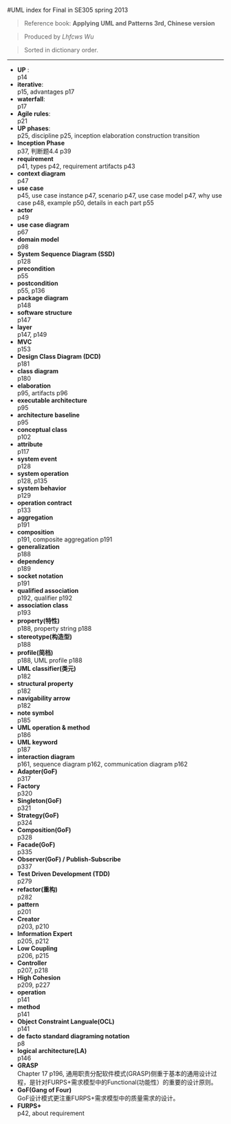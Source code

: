 #UML index for Final in SE305 spring 2013  

> Reference book: **Applying UML and Patterns 3rd, Chinese version**

> Produced by *Lhfcws Wu*

> Sorted in dictionary order. 

---

+ **UP** :   
  p14
+ **iterative**:   
  p15, advantages p17
+ **waterfall**:   
  p17
+ **Agile rules**:   
  p21
+ **UP phases**:    
  p25, discipline p25, inception elaboration construction transition
+ **Inception Phase**   
  p37, 判断题4.4 p39
+ **requirement**    
  p41, types p42, requirement artifacts p43
+ **context diagram**   
  p47
+ **use case**  
  p45, use case instance p47, scenario p47, use case model p47, why use case p48, example p50, details in each part p55
+ **actor**   
  p49       
+ **use case diagram**  
  p67
+ **domain model**   
  p98
+ **System Sequence Diagram (SSD)**   
  p128
+ **precondition**   
  p55
+ **postcondition**   
  p55, p136
+ **package diagram**   
  p148
+ **software structure**   
  p147
+ **layer**  
  p147, p149
+ **MVC**   
  p153
+ **Design Class Diagram (DCD)**  
  p181
+ **class diagram**   
  p180
+ **elaboration**   
  p95, artifacts p96
+ **executable architecture**   
  p95
+ **architecture baseline**  
  p95
+ **conceptual class**  
  p102
+ **attribute**  
  p117 
+ **system event**  
  p128
+ **system operation**  
  p128, p135
+ **system behavior**  
  p129
+ **operation contract**  
  p133
+ **aggregation**  
  p191
+ **composition**  
  p191, composite aggregation p191
+ **generalization**  
  p188
+ **dependency**  
  p189
+ **socket notation**  
  p191
+ **qualified association**  
  p192, qualifier p192
+ **association class**  
  p193
+ **property(特性)**  
  p188, property string p188
+ **stereotype(构造型)**  
  p188
+ **profile(简档)**  
  p188, UML profile p188
+ **UML classifier(类元)**  
  p182
+ **structural property**  
  p182
+ **navigability arrow**  
  p182
+ **note symbol**  
  p185
+ **UML operation & method**  
  p186
+ **UML keyword**  
  p187 
+ **interaction diagram**  
  p161, sequence diagram p162, communication diagram p162
+ **Adapter(GoF)**  
  p317
+ **Factory**  
  p320
+ **Singleton(GoF)**  
  p321
+ **Strategy(GoF)**  
  p324
+ **Composition(GoF)**  
  p328
+ **Facade(GoF)**  
  p335
+ **Observer(GoF) / Publish-Subscribe**  
  p337
+ **Test Driven Development (TDD)**  
  p279
+ **refactor(重构)**  
  p282
+ **pattern**  
  p201
+ **Creator**  
  p203, p210
+ **Information Expert**  
  p205, p212
+ **Low Coupling**  
  p206, p215
+ **Controller**  
  p207, p218 
+ **High Cohesion**  
  p209, p227 
+ **operation**  
  p141
+ **method**  
  p141
+ **Object Constraint Languale(OCL)**  
  p141
+ **de facto standard diagraming notation**  
  p8
+ **logical architecture(LA)**  
  p146
+ **GRASP**  
  Chapter 17 p196, 通用职责分配软件模式(GRASP)侧重于基本的通用设计过程，是针对FURPS+需求模型中的Functional(功能性）的重要的设计原则。  
+ **GoF(Gang of Four)**  
  GoF设计模式更注重FURPS+需求模型中的质量需求的设计。
+ **FURPS+**  
  p42, about requirement
